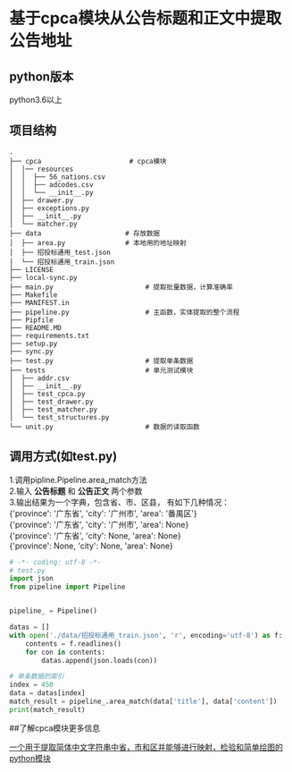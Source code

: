 # 基于cpca模块从公告标题和正文中提取公告地址

## python版本
python3.6以上

## 项目结构
```shell
.
├── cpca                      # cpca模块
│  │── resources
│  │  ├── 56_nations.csv
│  │  ├── adcodes.csv
│  │  └── __init__.py
│  ├── drawer.py
│  ├── exceptions.py
│  ├── __init__.py
│  └── matcher.py
├── data                     # 存放数据
│  ├── area.py               # 本地用的地址映射
│  ├── 招投标通用_test.json    
│  └── 招投标通用_train.json
├── LICENSE
├── local-sync.py
├── main.py                       # 提取批量数据，计算准确率
├── Makefile
├── MANIFEST.in
├── pipeline.py                   # 主函数，实体提取的整个流程
├── Pipfile
├── README.MD
├── requirements.txt
├── setup.py
├── sync.py
├── test.py                       # 提取单条数据
├── tests                         # 单元测试模块
│  ├── addr.csv
│  ├── __init__.py
│  ├── test_cpca.py
│  ├── test_drawer.py
│  ├── test_matcher.py
│  └── test_structures.py
└── unit.py                       # 数据的读取函数
```

## 调用方式(如test.py)

1.调用pipline.Pipeline.area_match方法<br>
2.输入 __公告标题__ 和 __公告正文__ 两个参数<br>
3.输出结果为一个字典，包含省、市、区县， 有如下几种情况：<br>
{'province': '广东省', 'city': '广州市', 'area': '番禺区'}<br>
{'province': '广东省', 'city': '广州市', 'area': None}<br>
{'province': '广东省', 'city': None, 'area': None}<br>
{'province': None, 'city': None, 'area': None}<br>


```python
# -*- coding: utf-8 -*-
# test.py
import json
from pipeline import Pipeline


pipeline_ = Pipeline()

datas = []
with open('./data/招投标通用_train.json', 'r', encoding='utf-8') as f:
    contents = f.readlines()
    for con in contents:
        datas.append(json.loads(con))

# 单条数据的索引
index = 450
data = datas[index]
match_result = pipeline_.area_match(data['title'], data['content'])
print(match_result)
```

##了解cpca模块更多信息

[一个用于提取简体中文字符串中省，市和区并能够进行映射，检验和简单绘图的python模块](https://github.com/DQinYuan/chinese_province_city_area_mapper)